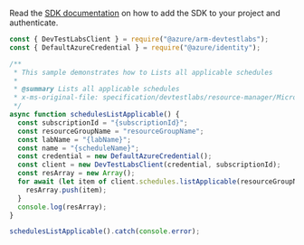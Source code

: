 Read the [SDK documentation](https://github.com/Azure/azure-sdk-for-js/blob/%40azure%2Farm-devtestlabs_4.0.1/sdk/devtestlabs/arm-devtestlabs/README.md) on how to add the SDK to your project and authenticate.

```javascript
const { DevTestLabsClient } = require("@azure/arm-devtestlabs");
const { DefaultAzureCredential } = require("@azure/identity");

/**
 * This sample demonstrates how to Lists all applicable schedules
 *
 * @summary Lists all applicable schedules
 * x-ms-original-file: specification/devtestlabs/resource-manager/Microsoft.DevTestLab/stable/2018-09-15/examples/Schedules_ListApplicable.json
 */
async function schedulesListApplicable() {
  const subscriptionId = "{subscriptionId}";
  const resourceGroupName = "resourceGroupName";
  const labName = "{labName}";
  const name = "{scheduleName}";
  const credential = new DefaultAzureCredential();
  const client = new DevTestLabsClient(credential, subscriptionId);
  const resArray = new Array();
  for await (let item of client.schedules.listApplicable(resourceGroupName, labName, name)) {
    resArray.push(item);
  }
  console.log(resArray);
}

schedulesListApplicable().catch(console.error);
```
